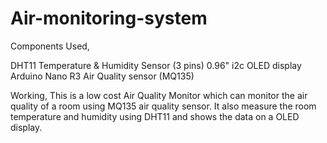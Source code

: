 # Air-monitoring-system
Components Used, 

DHT11 Temperature & Humidity Sensor (3 pins) 0.96" i2c OLED display Arduino Nano R3 Air Quality sensor (MQ135)

Working, This is a low cost Air Quality Monitor which can monitor the air quality of a room using MQ135 air quality sensor. It also measure the room temperature and humidity using DHT11 and shows the data on a OLED display.
